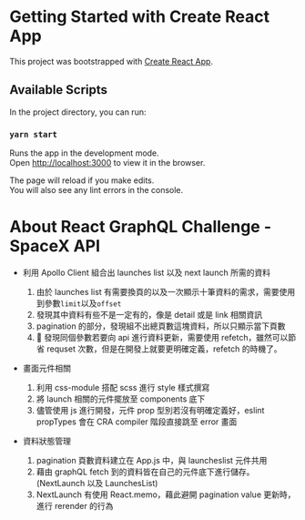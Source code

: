# Getting Started with Create React App

This project was bootstrapped with [Create React App](https://github.com/facebook/create-react-app).

## Available Scripts

In the project directory, you can run:

### `yarn start`

Runs the app in the development mode.\
Open [http://localhost:3000](http://localhost:3000) to view it in the browser.

The page will reload if you make edits.\
You will also see any lint errors in the console.

# About React GraphQL Challenge - SpaceX API

- 利用 Apollo Client 組合出 launches list 以及 next launch 所需的資料

  1. 由於 launches list 有需要換頁的以及一次顯示十筆資料的需求，需要使用到參數`limit`以及`offset`
  2. 發現其中資料有些不是一定有的，像是 detail 或是 link 相關資訊
  3. pagination 的部分，發現組不出總頁數這塊資料，所以只顯示當下頁數
  4.  發現同個參數若要向 api 進行資料更新，需要使用 refetch，雖然可以節省 requset 次數，但是在開發上就要更明確定義，refetch 的時機了。

- 畫面元件相關

  1. 利用 css-module 搭配 scss 進行 style 樣式撰寫
  2. 將 launch 相關的元件擺放至 components 底下
  3. 儘管使用 js 進行開發，元件 prop 型別若沒有明確定義好，eslint propTypes 會在 CRA compiler 階段直接跳至 error 畫面

- 資料狀態管理

  1. pagination 頁數資料建立在 App.js 中，與 launcheslist 元件共用
  2. 藉由 graphQL fetch 到的資料皆在自己的元件底下進行儲存。(NextLaunch 以及 LaunchesList)
  3. NextLaunch 有使用 React.memo，藉此避開 pagination value 更新時，進行 rerender 的行為
